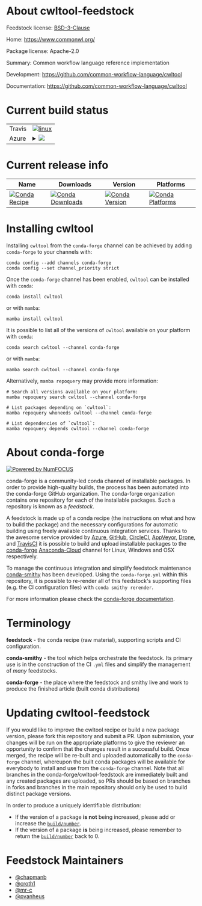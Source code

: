 About cwltool-feedstock
=======================

Feedstock license: [BSD-3-Clause](https://github.com/conda-forge/cwltool-feedstock/blob/main/LICENSE.txt)

Home: https://www.commonwl.org/

Package license: Apache-2.0

Summary: Common workflow language reference implementation

Development: https://github.com/common-workflow-language/cwltool

Documentation: https://github.com/common-workflow-language/cwltool

Current build status
====================


<table><tr>
    <td>Travis</td>
    <td>
      <a href="https://app.travis-ci.com/conda-forge/cwltool-feedstock">
        <img alt="linux" src="https://img.shields.io/travis/com/conda-forge/cwltool-feedstock/main.svg?label=Linux">
      </a>
    </td>
  </tr>
    
  <tr>
    <td>Azure</td>
    <td>
      <details>
        <summary>
          <a href="https://dev.azure.com/conda-forge/feedstock-builds/_build/latest?definitionId=2302&branchName=main">
            <img src="https://dev.azure.com/conda-forge/feedstock-builds/_apis/build/status/cwltool-feedstock?branchName=main">
          </a>
        </summary>
        <table>
          <thead><tr><th>Variant</th><th>Status</th></tr></thead>
          <tbody><tr>
              <td>linux_64_nodejs16python3.10.____cpython</td>
              <td>
                <a href="https://dev.azure.com/conda-forge/feedstock-builds/_build/latest?definitionId=2302&branchName=main">
                  <img src="https://dev.azure.com/conda-forge/feedstock-builds/_apis/build/status/cwltool-feedstock?branchName=main&jobName=linux&configuration=linux%20linux_64_nodejs16python3.10.____cpython" alt="variant">
                </a>
              </td>
            </tr><tr>
              <td>linux_64_nodejs16python3.8.____cpython</td>
              <td>
                <a href="https://dev.azure.com/conda-forge/feedstock-builds/_build/latest?definitionId=2302&branchName=main">
                  <img src="https://dev.azure.com/conda-forge/feedstock-builds/_apis/build/status/cwltool-feedstock?branchName=main&jobName=linux&configuration=linux%20linux_64_nodejs16python3.8.____cpython" alt="variant">
                </a>
              </td>
            </tr><tr>
              <td>linux_64_nodejs16python3.9.____cpython</td>
              <td>
                <a href="https://dev.azure.com/conda-forge/feedstock-builds/_build/latest?definitionId=2302&branchName=main">
                  <img src="https://dev.azure.com/conda-forge/feedstock-builds/_apis/build/status/cwltool-feedstock?branchName=main&jobName=linux&configuration=linux%20linux_64_nodejs16python3.9.____cpython" alt="variant">
                </a>
              </td>
            </tr><tr>
              <td>linux_64_nodejs18python3.10.____cpython</td>
              <td>
                <a href="https://dev.azure.com/conda-forge/feedstock-builds/_build/latest?definitionId=2302&branchName=main">
                  <img src="https://dev.azure.com/conda-forge/feedstock-builds/_apis/build/status/cwltool-feedstock?branchName=main&jobName=linux&configuration=linux%20linux_64_nodejs18python3.10.____cpython" alt="variant">
                </a>
              </td>
            </tr><tr>
              <td>linux_64_nodejs18python3.8.____cpython</td>
              <td>
                <a href="https://dev.azure.com/conda-forge/feedstock-builds/_build/latest?definitionId=2302&branchName=main">
                  <img src="https://dev.azure.com/conda-forge/feedstock-builds/_apis/build/status/cwltool-feedstock?branchName=main&jobName=linux&configuration=linux%20linux_64_nodejs18python3.8.____cpython" alt="variant">
                </a>
              </td>
            </tr><tr>
              <td>linux_64_nodejs18python3.9.____cpython</td>
              <td>
                <a href="https://dev.azure.com/conda-forge/feedstock-builds/_build/latest?definitionId=2302&branchName=main">
                  <img src="https://dev.azure.com/conda-forge/feedstock-builds/_apis/build/status/cwltool-feedstock?branchName=main&jobName=linux&configuration=linux%20linux_64_nodejs18python3.9.____cpython" alt="variant">
                </a>
              </td>
            </tr><tr>
              <td>linux_aarch64_nodejs16python3.10.____cpython</td>
              <td>
                <a href="https://dev.azure.com/conda-forge/feedstock-builds/_build/latest?definitionId=2302&branchName=main">
                  <img src="https://dev.azure.com/conda-forge/feedstock-builds/_apis/build/status/cwltool-feedstock?branchName=main&jobName=linux&configuration=linux%20linux_aarch64_nodejs16python3.10.____cpython" alt="variant">
                </a>
              </td>
            </tr><tr>
              <td>linux_aarch64_nodejs16python3.8.____cpython</td>
              <td>
                <a href="https://dev.azure.com/conda-forge/feedstock-builds/_build/latest?definitionId=2302&branchName=main">
                  <img src="https://dev.azure.com/conda-forge/feedstock-builds/_apis/build/status/cwltool-feedstock?branchName=main&jobName=linux&configuration=linux%20linux_aarch64_nodejs16python3.8.____cpython" alt="variant">
                </a>
              </td>
            </tr><tr>
              <td>linux_aarch64_nodejs16python3.9.____cpython</td>
              <td>
                <a href="https://dev.azure.com/conda-forge/feedstock-builds/_build/latest?definitionId=2302&branchName=main">
                  <img src="https://dev.azure.com/conda-forge/feedstock-builds/_apis/build/status/cwltool-feedstock?branchName=main&jobName=linux&configuration=linux%20linux_aarch64_nodejs16python3.9.____cpython" alt="variant">
                </a>
              </td>
            </tr><tr>
              <td>linux_aarch64_nodejs18python3.10.____cpython</td>
              <td>
                <a href="https://dev.azure.com/conda-forge/feedstock-builds/_build/latest?definitionId=2302&branchName=main">
                  <img src="https://dev.azure.com/conda-forge/feedstock-builds/_apis/build/status/cwltool-feedstock?branchName=main&jobName=linux&configuration=linux%20linux_aarch64_nodejs18python3.10.____cpython" alt="variant">
                </a>
              </td>
            </tr><tr>
              <td>linux_aarch64_nodejs18python3.8.____cpython</td>
              <td>
                <a href="https://dev.azure.com/conda-forge/feedstock-builds/_build/latest?definitionId=2302&branchName=main">
                  <img src="https://dev.azure.com/conda-forge/feedstock-builds/_apis/build/status/cwltool-feedstock?branchName=main&jobName=linux&configuration=linux%20linux_aarch64_nodejs18python3.8.____cpython" alt="variant">
                </a>
              </td>
            </tr><tr>
              <td>linux_aarch64_nodejs18python3.9.____cpython</td>
              <td>
                <a href="https://dev.azure.com/conda-forge/feedstock-builds/_build/latest?definitionId=2302&branchName=main">
                  <img src="https://dev.azure.com/conda-forge/feedstock-builds/_apis/build/status/cwltool-feedstock?branchName=main&jobName=linux&configuration=linux%20linux_aarch64_nodejs18python3.9.____cpython" alt="variant">
                </a>
              </td>
            </tr><tr>
              <td>osx_64_nodejs16python3.10.____cpython</td>
              <td>
                <a href="https://dev.azure.com/conda-forge/feedstock-builds/_build/latest?definitionId=2302&branchName=main">
                  <img src="https://dev.azure.com/conda-forge/feedstock-builds/_apis/build/status/cwltool-feedstock?branchName=main&jobName=osx&configuration=osx%20osx_64_nodejs16python3.10.____cpython" alt="variant">
                </a>
              </td>
            </tr><tr>
              <td>osx_64_nodejs16python3.8.____cpython</td>
              <td>
                <a href="https://dev.azure.com/conda-forge/feedstock-builds/_build/latest?definitionId=2302&branchName=main">
                  <img src="https://dev.azure.com/conda-forge/feedstock-builds/_apis/build/status/cwltool-feedstock?branchName=main&jobName=osx&configuration=osx%20osx_64_nodejs16python3.8.____cpython" alt="variant">
                </a>
              </td>
            </tr><tr>
              <td>osx_64_nodejs16python3.9.____cpython</td>
              <td>
                <a href="https://dev.azure.com/conda-forge/feedstock-builds/_build/latest?definitionId=2302&branchName=main">
                  <img src="https://dev.azure.com/conda-forge/feedstock-builds/_apis/build/status/cwltool-feedstock?branchName=main&jobName=osx&configuration=osx%20osx_64_nodejs16python3.9.____cpython" alt="variant">
                </a>
              </td>
            </tr><tr>
              <td>osx_64_nodejs18python3.10.____cpython</td>
              <td>
                <a href="https://dev.azure.com/conda-forge/feedstock-builds/_build/latest?definitionId=2302&branchName=main">
                  <img src="https://dev.azure.com/conda-forge/feedstock-builds/_apis/build/status/cwltool-feedstock?branchName=main&jobName=osx&configuration=osx%20osx_64_nodejs18python3.10.____cpython" alt="variant">
                </a>
              </td>
            </tr><tr>
              <td>osx_64_nodejs18python3.8.____cpython</td>
              <td>
                <a href="https://dev.azure.com/conda-forge/feedstock-builds/_build/latest?definitionId=2302&branchName=main">
                  <img src="https://dev.azure.com/conda-forge/feedstock-builds/_apis/build/status/cwltool-feedstock?branchName=main&jobName=osx&configuration=osx%20osx_64_nodejs18python3.8.____cpython" alt="variant">
                </a>
              </td>
            </tr><tr>
              <td>osx_64_nodejs18python3.9.____cpython</td>
              <td>
                <a href="https://dev.azure.com/conda-forge/feedstock-builds/_build/latest?definitionId=2302&branchName=main">
                  <img src="https://dev.azure.com/conda-forge/feedstock-builds/_apis/build/status/cwltool-feedstock?branchName=main&jobName=osx&configuration=osx%20osx_64_nodejs18python3.9.____cpython" alt="variant">
                </a>
              </td>
            </tr><tr>
              <td>osx_arm64_nodejs16python3.10.____cpython</td>
              <td>
                <a href="https://dev.azure.com/conda-forge/feedstock-builds/_build/latest?definitionId=2302&branchName=main">
                  <img src="https://dev.azure.com/conda-forge/feedstock-builds/_apis/build/status/cwltool-feedstock?branchName=main&jobName=osx&configuration=osx%20osx_arm64_nodejs16python3.10.____cpython" alt="variant">
                </a>
              </td>
            </tr><tr>
              <td>osx_arm64_nodejs16python3.8.____cpython</td>
              <td>
                <a href="https://dev.azure.com/conda-forge/feedstock-builds/_build/latest?definitionId=2302&branchName=main">
                  <img src="https://dev.azure.com/conda-forge/feedstock-builds/_apis/build/status/cwltool-feedstock?branchName=main&jobName=osx&configuration=osx%20osx_arm64_nodejs16python3.8.____cpython" alt="variant">
                </a>
              </td>
            </tr><tr>
              <td>osx_arm64_nodejs16python3.9.____cpython</td>
              <td>
                <a href="https://dev.azure.com/conda-forge/feedstock-builds/_build/latest?definitionId=2302&branchName=main">
                  <img src="https://dev.azure.com/conda-forge/feedstock-builds/_apis/build/status/cwltool-feedstock?branchName=main&jobName=osx&configuration=osx%20osx_arm64_nodejs16python3.9.____cpython" alt="variant">
                </a>
              </td>
            </tr><tr>
              <td>osx_arm64_nodejs18python3.10.____cpython</td>
              <td>
                <a href="https://dev.azure.com/conda-forge/feedstock-builds/_build/latest?definitionId=2302&branchName=main">
                  <img src="https://dev.azure.com/conda-forge/feedstock-builds/_apis/build/status/cwltool-feedstock?branchName=main&jobName=osx&configuration=osx%20osx_arm64_nodejs18python3.10.____cpython" alt="variant">
                </a>
              </td>
            </tr><tr>
              <td>osx_arm64_nodejs18python3.8.____cpython</td>
              <td>
                <a href="https://dev.azure.com/conda-forge/feedstock-builds/_build/latest?definitionId=2302&branchName=main">
                  <img src="https://dev.azure.com/conda-forge/feedstock-builds/_apis/build/status/cwltool-feedstock?branchName=main&jobName=osx&configuration=osx%20osx_arm64_nodejs18python3.8.____cpython" alt="variant">
                </a>
              </td>
            </tr><tr>
              <td>osx_arm64_nodejs18python3.9.____cpython</td>
              <td>
                <a href="https://dev.azure.com/conda-forge/feedstock-builds/_build/latest?definitionId=2302&branchName=main">
                  <img src="https://dev.azure.com/conda-forge/feedstock-builds/_apis/build/status/cwltool-feedstock?branchName=main&jobName=osx&configuration=osx%20osx_arm64_nodejs18python3.9.____cpython" alt="variant">
                </a>
              </td>
            </tr>
          </tbody>
        </table>
      </details>
    </td>
  </tr>
</table>

Current release info
====================

| Name | Downloads | Version | Platforms |
| --- | --- | --- | --- |
| [![Conda Recipe](https://img.shields.io/badge/recipe-cwltool-green.svg)](https://anaconda.org/conda-forge/cwltool) | [![Conda Downloads](https://img.shields.io/conda/dn/conda-forge/cwltool.svg)](https://anaconda.org/conda-forge/cwltool) | [![Conda Version](https://img.shields.io/conda/vn/conda-forge/cwltool.svg)](https://anaconda.org/conda-forge/cwltool) | [![Conda Platforms](https://img.shields.io/conda/pn/conda-forge/cwltool.svg)](https://anaconda.org/conda-forge/cwltool) |

Installing cwltool
==================

Installing `cwltool` from the `conda-forge` channel can be achieved by adding `conda-forge` to your channels with:

```
conda config --add channels conda-forge
conda config --set channel_priority strict
```

Once the `conda-forge` channel has been enabled, `cwltool` can be installed with `conda`:

```
conda install cwltool
```

or with `mamba`:

```
mamba install cwltool
```

It is possible to list all of the versions of `cwltool` available on your platform with `conda`:

```
conda search cwltool --channel conda-forge
```

or with `mamba`:

```
mamba search cwltool --channel conda-forge
```

Alternatively, `mamba repoquery` may provide more information:

```
# Search all versions available on your platform:
mamba repoquery search cwltool --channel conda-forge

# List packages depending on `cwltool`:
mamba repoquery whoneeds cwltool --channel conda-forge

# List dependencies of `cwltool`:
mamba repoquery depends cwltool --channel conda-forge
```


About conda-forge
=================

[![Powered by
NumFOCUS](https://img.shields.io/badge/powered%20by-NumFOCUS-orange.svg?style=flat&colorA=E1523D&colorB=007D8A)](https://numfocus.org)

conda-forge is a community-led conda channel of installable packages.
In order to provide high-quality builds, the process has been automated into the
conda-forge GitHub organization. The conda-forge organization contains one repository
for each of the installable packages. Such a repository is known as a *feedstock*.

A feedstock is made up of a conda recipe (the instructions on what and how to build
the package) and the necessary configurations for automatic building using freely
available continuous integration services. Thanks to the awesome service provided by
[Azure](https://azure.microsoft.com/en-us/services/devops/), [GitHub](https://github.com/),
[CircleCI](https://circleci.com/), [AppVeyor](https://www.appveyor.com/),
[Drone](https://cloud.drone.io/welcome), and [TravisCI](https://travis-ci.com/)
it is possible to build and upload installable packages to the
[conda-forge](https://anaconda.org/conda-forge) [Anaconda-Cloud](https://anaconda.org/)
channel for Linux, Windows and OSX respectively.

To manage the continuous integration and simplify feedstock maintenance
[conda-smithy](https://github.com/conda-forge/conda-smithy) has been developed.
Using the ``conda-forge.yml`` within this repository, it is possible to re-render all of
this feedstock's supporting files (e.g. the CI configuration files) with ``conda smithy rerender``.

For more information please check the [conda-forge documentation](https://conda-forge.org/docs/).

Terminology
===========

**feedstock** - the conda recipe (raw material), supporting scripts and CI configuration.

**conda-smithy** - the tool which helps orchestrate the feedstock.
                   Its primary use is in the construction of the CI ``.yml`` files
                   and simplify the management of *many* feedstocks.

**conda-forge** - the place where the feedstock and smithy live and work to
                  produce the finished article (built conda distributions)


Updating cwltool-feedstock
==========================

If you would like to improve the cwltool recipe or build a new
package version, please fork this repository and submit a PR. Upon submission,
your changes will be run on the appropriate platforms to give the reviewer an
opportunity to confirm that the changes result in a successful build. Once
merged, the recipe will be re-built and uploaded automatically to the
`conda-forge` channel, whereupon the built conda packages will be available for
everybody to install and use from the `conda-forge` channel.
Note that all branches in the conda-forge/cwltool-feedstock are
immediately built and any created packages are uploaded, so PRs should be based
on branches in forks and branches in the main repository should only be used to
build distinct package versions.

In order to produce a uniquely identifiable distribution:
 * If the version of a package **is not** being increased, please add or increase
   the [``build/number``](https://docs.conda.io/projects/conda-build/en/latest/resources/define-metadata.html#build-number-and-string).
 * If the version of a package **is** being increased, please remember to return
   the [``build/number``](https://docs.conda.io/projects/conda-build/en/latest/resources/define-metadata.html#build-number-and-string)
   back to 0.

Feedstock Maintainers
=====================

* [@chapmanb](https://github.com/chapmanb/)
* [@croth1](https://github.com/croth1/)
* [@mr-c](https://github.com/mr-c/)
* [@pvanheus](https://github.com/pvanheus/)

